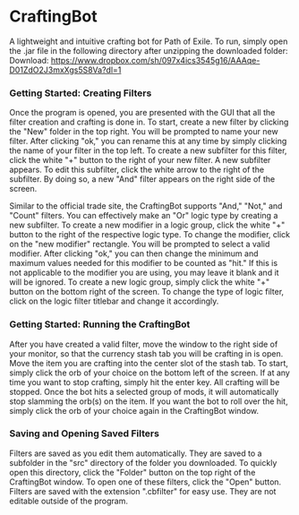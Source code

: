 # CraftingBot
A lightweight and intuitive crafting bot for Path of Exile. To run, simply open the .jar file in the following directory after unzipping the downloaded folder:
Download: https://www.dropbox.com/sh/097x4ics3545g16/AAAqe-D01ZdO2J3mxXgs5S8Va?dl=1

### Getting Started: Creating Filters
Once the program is opened, you are presented with the GUI that all the filter creation and crafting is done in. To start, create a new filter by clicking the "New" folder in the top right. You will be prompted to name your new filter. After clicking "ok," you can rename this at any time by simply clicking the name of your filter in the top left. To create a new subfilter for this filter, click the white "+" button to the right of your new filter. A new subfilter appears. To edit this subfilter, click the white arrow to the right of the subfilter. By doing so, a new "And" filter appears on the right side of the screen.

Similar to the official trade site, the CraftingBot supports "And," "Not," and "Count" filters. You can effectively make an "Or" logic type by creating a new subfilter. To create a new modifier in a logic group, click the white "+" button to the right of the respective logic type. To change the modifier, click on the "new modifier" rectangle. You will be prompted to select a valid modifier. After clicking "ok," you can then change the minimum and maximum values needed for this modifier to be counted as "hit." If this is not applicable to the modifier you are using, you may leave it blank and it will be ignored. To create a new logic group, simply click the white "+" button on the bottom right of the screen. To change the type of logic filter, click on the logic filter titlebar and change it accordingly.

### Getting Started: Running the CraftingBot
After you have created a valid filter, move the window to the right side of your monitor, so that the currency stash tab you will be crafting in is open. Move the item you are crafting into the center slot of the stash tab. To start, simply click the orb of your choice on the bottom left of the screen. If at any time you want to stop crafting, simply hit the enter key. All crafting will be stopped. Once the bot hits a selected group of mods, it will automatically stop slamming the orb(s) on the item. If you want the bot to roll over the hit, simply click the orb of your choice again in the CraftingBot window.

### Saving and Opening Saved Filters
Filters are saved as you edit them automatically. They are saved to a subfolder in the "src" directory of the folder you downloaded. To quickly open this directory, click the "Folder" button on the top right of the CraftingBot window. To open one of these filters, click the "Open" button. Filters are saved with the extension ".cbfilter" for easy use. They are not editable outside of the program.
